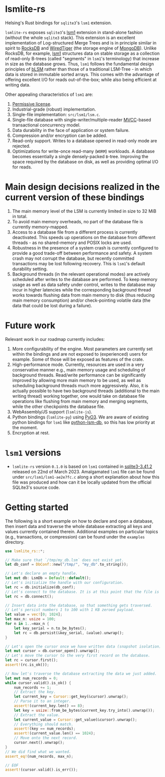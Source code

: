 # lsmlite-rs

Helsing's Rust bindings for `sqlite3`'s `lsm1` extension.

`lsmlite-rs` exposes `sqlite3`'s [lsm1](https://github.com/sqlite/sqlite/tree/master/ext/lsm1) extension in stand-alone fashion (without the whole `sqlite3` stack). This extension is an excellent implementation of Log-structured Merge Trees and is in principle similar in spirit to [RocksDB](https://rocksdb.org/) and [WiredTiger](https://source.wiredtiger.com/) (the storage engine of [MongoDB](https://www.mongodb.com/docs/manual/core/wiredtiger/)). Unlike RocksDB, for example, [lsm1](https://github.com/sqlite/sqlite/tree/master/ext/lsm1) structures data on stable storage as a collection of read-only B-trees (called "segments" in `lsm1`'s terminology) that increase in size as the database grows. Thus, `lsm1` follows the fundamental design principles of [bLSM](https://dl.acm.org/doi/10.1145/2213836.2213862) rather than those of a traditional LSM-Tree - in which data is stored in immutable sorted arrays. This comes with the advantage of offering excellent I/O for reads out-of-the-box; while also being efficient at writing data.

Other appealing characteristics of `lsm1` are:

1. [Permissive license](https://github.com/sqlite/sqlite/blob/master/LICENSE.md).
2. Industrial-grade (robust) implementation.
3. Single-file implementation: `src/lsm1/lsm.c`.
4. Single-file database with single-writer/multiple-reader [MVCC](https://en.wikipedia.org/wiki/Multiversion_concurrency_control)-based transactional concurrency model.
5. Data durability in the face of application or system failure.
6. Compression and/or encryption can be added.
7. Read-only support. Writes to a database opened in read-only mode are rejected.
8. Optimizations for write-once read-many (`WORM`) workloads. A database becomes essentially a single densely-packed `B`-tree. Improving the space required by the database on disk, as well as providing optimal I/O for reads.

# Main design decisions realized in the current version of these bindings

1. The main memory level of the LSM is currently limited in size to 32 MiB in total.
2. To avoid main memory overheads, no part of the database file is currently memory-mapped.
3. Access to a database file from a different process is currently deactivated. This speeds up operations on the database from different threads - as no shared-memory and POSIX locks are used.
4. Robustness in the presence of a system crash is currently configured to provide a good trade-off between performance and safety. A system crash may not corrupt the database, but recently committed transactions may be lost following recovery. This is `lsm1`'s default durability setting.
5. Background threads (in the relevant operational modes) are actively scheduled after writes to the database are performed. To keep memory usage as well as data safety under control, writes to the database may incur in higher latencies while the corresponding background thread works towards flushing data from main memory to disk (thus reducing main memory consumption) and/or check-pointing volatile data (the data that could be lost during a failure).

# Future work

Relevant work in our roadmap currently includes:

1. More configurability of the engine. Most parameters are currently set within the bindings and are not exposed to (experienced) users for example. Some of those will be exposed as features of the crate.
2. High-performance mode. Currently, resources are used in a very conservative manner e.g., main memory usage and  scheduling of background threads. Read/write performance can be significantly improved by allowing more main memory to be used, as well as scheduling background threads much more aggressively. Also, it is actually possible to have two background threads (additional to the main writing thread) working together, one would take on database file operations like flushing from main memory and merging segments, while the other checkpoints the database file.
3. WebAssembly/JS support (`lsmlite-js`).
4. Python bindings (`lsmlite-py`) using [PyO3](https://github.com/PyO3/pyo3). We are aware of existing python bindings for `lsm1` like [python-lsm-db](https://github.com/coleifer/python-lsm-db), so this has low priority at the moment.
5. Encryption at rest.

# `lsm1` versions

- `lsmlite-rs` version `0.1.0` is based on `lsm1` contained in [sqlite3-3.41.2](https://github.com/sqlite/sqlite/releases/tag/version-3.41.2) released on 22nd of March 2023. Amalgamated `lsm1` file can be found under `src/lsm1/lsm1-ae2e7fc.c` along a short explanation about how this file was produced and how can it be locally updated from the official SQLite3's source code.

# Getting started

The following is a short example on how to declare and open a database, then insert data and traverse the whole database extracting all keys and values currently contained therein. Additional examples on particular topics (e.g., transactions, or compression) can be found under the `examples` directory.

```rust
use lsmlite_rs::*;

// Make sure that `/tmp/my_db.lsm` does not exist yet.
let db_conf = DbConf::new("/tmp/", "my_db".to_string());

// Let's declare an empty handle.
let mut db: LsmDb = Default::default();
// Let's initialize the handle with our configuration.
let rc = db.initialize(db_conf);
// Let's connect to the database. It is at this point that the file is produced.
let rc = db.connect();

// Insert data into the database, so that something gets traversed.
// Let's persist numbers 1 to 100 with 1 KB zeroed payload.
let value = vec![0; 1024];
let max_n: usize = 100;
for n in 1..=max_n {
    let key_serial = n.to_be_bytes();
    let rc = db.persist(&key_serial, &value).unwrap();
}

// Let's open the cursor once we have written data (snapshot isolation).
let mut cursor = db.cursor_open().unwrap();
// Let's move the cursor to the very first record on the database.
let rc = cursor.first();
assert!(rc.is_ok());

// Now let's traverse the database extracting the data we just added.
let mut num_records = 0;
while cursor.valid().is_ok() {
    num_records += 1;
    // Extract the key.
    let current_key = Cursor::get_key(&cursor).unwrap();
    // Parse it to an integer.
    assert!(current_key.len() == 8);
    let key = usize::from_be_bytes(current_key.try_into().unwrap());
    // Extract the value.
    let current_value = Cursor::get_value(&cursor).unwrap();
    // Everything should match.
    assert!(key == num_records);
    assert!(current_value.len() == 1024);
    // Move onto the next record.
    cursor.next().unwrap();
}
// We did find what we wanted.
assert_eq!(num_records, max_n);

// EOF
assert!(cursor.valid().is_err());
```